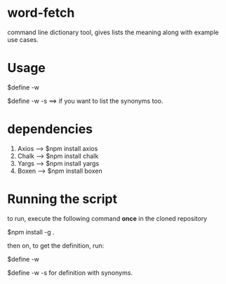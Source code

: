 # word-fetch
command line dictionary tool, gives lists the meaning along with example use cases.

# Usage
<p>$define -w <your_word> </your_word> </p>
<p>$define -w <your_word> -s  ==> if you want to list the synonyms too.</p>

# dependencies
1) Axios --> $npm install axios
2) Chalk --> $npm install chalk
3) Yargs --> $npm install yargs
4) Boxen --> $npm install boxen

# Running the script
to run, execute the following command <b>once</b> in the cloned repository
<p>$npm install -g .</p>
then on, to get the definition, run:
<p> $define -w <your_word> </p>
<p> $define -w <your_word> -s for definition with synonyms. </p>

